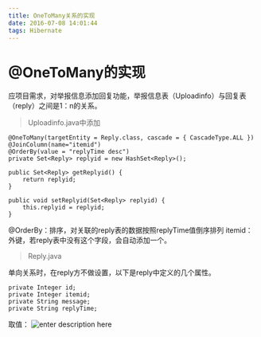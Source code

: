 ```yaml
---
title: OneToMany关系的实现
date: 2016-07-08 14:01:44
tags: Hibernate
---
```

# @OneToMany的实现
应项目需求，对举报信息添加回复功能，举报信息表（Uploadinfo）与回复表（reply）之间是1：n的关系。
>Uploadinfo.java中添加

    @OneToMany(targetEntity = Reply.class, cascade = { CascadeType.ALL })
    @JoinColumn(name="itemid")
    @OrderBy(value = "replyTime desc")
    private Set<Reply> replyid = new HashSet<Reply>();

    public Set<Reply> getReplyid() {
    	return replyid;
    }

    public void setReplyid(Set<Reply> replyid) {
    	this.replyid = replyid;
    }
@OrderBy：排序，对关联的reply表的数据按照replyTime值倒序排列
itemid： 外键，若reply表中没有这个字段，会自动添加一个。

>Reply.java

单向关系时，在reply方不做设置，以下是reply中定义的几个属性。

    private Integer id;
    private Integer itemid;
    private String message;
    private String replyTime;

取值：
![enter description here][1]

  [1]: ./images/Image%201.png "Image 1.png"